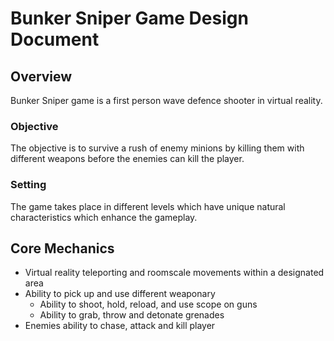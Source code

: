 # Bunker Sniper Game Design Document

## Overview
Bunker Sniper game is a first person wave defence shooter in virtual reality.

### Objective
The objective is to survive a rush of enemy minions by killing them with different weapons before the enemies can kill the player.

### Setting 
The game takes place in different levels which have unique natural characteristics which enhance the gameplay.  

## Core Mechanics 
* Virtual reality teleporting and roomscale movements within a designated area 
* Ability to pick up and use different weaponary 
  * Ability to shoot, hold, reload, and use scope on guns 
  * Ability to grab, throw and detonate grenades 
* Enemies ability to chase, attack and kill player 

